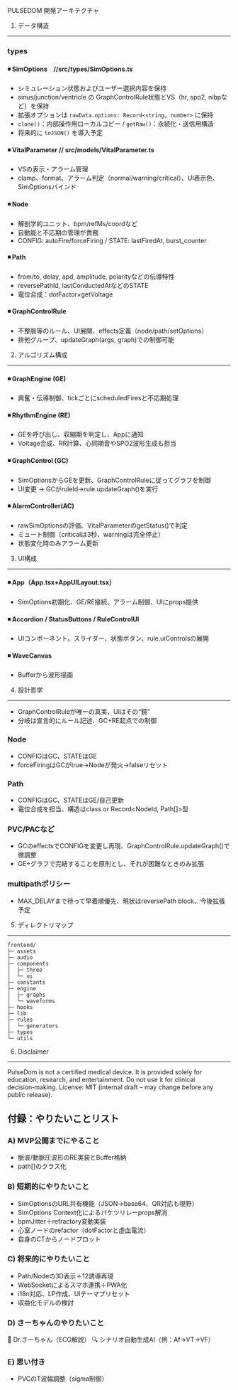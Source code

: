 PULSEDOM 開発アーキテクチャ

1. データ構造

---

### types

#### ◾️ SimOptions　//src/types/SimOptions.ts

* シミュレーション状態およびユーザー選択内容を保持
* sinus/junction/ventricle の GraphControlRule状態とVS（hr, spo2, nibpなど）を保持
* 拡張オプションは `rawData.options: Record<string, number>` に保持
* `clone()`：内部操作用ローカルコピー / `getRaw()`：永続化・送信用構造
* 将来的に `toJSON()` を導入予定

#### ◾️ VitalParameter // src/models/VitalParameter.ts

* VSの表示・アラーム管理
* clamp、format、アラーム判定（normal/warning/critical）、UI表示色、SimOptionsバインド

#### ◾️ Node

* 解剖学的ユニット、bpm/refMs/coordなど
* 自動能と不応期の管理が責務
* CONFIG: autoFire/forceFiring / STATE: lastFiredAt, burst\_counter

#### ◾️ Path

* from/to, delay, apd, amplitude, polarityなどの伝導特性
* reversePathId, lastConductedAtなどのSTATE
* 電位合成：dotFactor×getVoltage

#### ◾️ GraphControlRule

* 不整脈等のルール、UI展開、effects定義（node/path/setOptions）
* 排他グループ、updateGraph(args, graph)での制御可能

2. アルゴリズム構成

---

#### ◾️ GraphEngine (GE)

* 興奮・伝導制御、tickごとにscheduledFiresと不応期処理

#### ◾️ RhythmEngine (RE)

* GEを呼び出し、収縮期を判定し、Appに通知
* Voltage合成、RR計算、心同期音やSPO2波形生成も担当

#### ◾️ GraphControl (GC)

* SimOptionsからGEを更新、GraphControlRuleに従ってグラフを制御
* UI変更 → GCがruleId→rule.updateGraph()を実行

#### ◾️ AlarmController(AC)

* rawSimOptionsの評価、VitalParameterのgetStatus()で判定
* ミュート制御（criticalは3秒、warningは完全停止）
* 状態変化時のみアラーム更新

3. UI構成

---

#### ◾️ App（App.tsx+AppUILayout.tsx）

* SimOptions初期化、GE/RE接続、アラーム制御、UIにprops提供

#### ◾️ Accordion / StatusButtons / RuleControlUI

* UIコンポーネント。スライダー、状態ボタン、rule.uiControlsの展開

#### ◾️ WaveCanvas

* Bufferから波形描画

4. 設計哲学

---

* GraphControlRuleが唯一の真実、UIはその“鏡”
* 分岐は宣言的にルール記述、GC+RE起点での制御

### Node

* CONFIGはGC、STATEはGE
* forceFiringはGCがtrue→Nodeが発火→falseリセット

### Path

* CONFIGはGC、STATEはGE/自己更新
* 電位合成を担当、構造はclass or Record\<NodeId, Path\[]>型

### PVC/PACなど

* GCのeffectsでCONFIGを変更し再現、GraphControlRule.updateGraph()で微調整
* GE+グラフで完結することを原則とし、それが困難なときのみ拡張

### multipathポリシー

* MAX\_DELAYまで待って早着順優先、現状はreversePath block、今後拡張予定

5. ディレクトリマップ

---

```
frontend/
├─ assets
├─ audio
├─ components
│  ├─ three
│  └─ ui
├─ constants
├─ engine
│  ├─ graphs
│  └─ waveforms
├─ hooks
├─ lib
├─ rules
│  └─ generators
├─ types
└─ utils
```

6. Disclaimer

---

PulseDom is not a certified medical device.  It is provided solely for education, research, and entertainment.  Do not use it for clinical decision‑making.
License: MIT (internal draft – may change before any public release).

## 付録：やりたいことリスト

### A) MVP公開までにやること

* 脈波/動脈圧波形のRE実装とBuffer格納
* path\[]のクラス化

### B) 短期的にやりたいこと

* SimOptionsのURL共有機能（JSON→base64、QR対応も視野）
* SimOptions Context化によるバケツリレーprops解消
* bpmJitter＋refractory変動実装
* 心室ノードのrefactor（dotFactorと虚血電流）
* 自身のCTからノードプロット

### C) 将来的にやりたいこと

* Path/Nodeの3D表示＋12誘導再現
* WebSocketによるスマホ連携＋PWA化
* i18n対応、LP作成、UIテーマプリセット
* 収益化モデルの検討

### D) さーちゃんのやりたいこと

🤖 Dr.さーちゃん（ECG解説）
🔍 シナリオ自動生成AI（例：Af→VT→VF）

### E) 思い付き

* PVCのT波幅調整（sigma制御）
